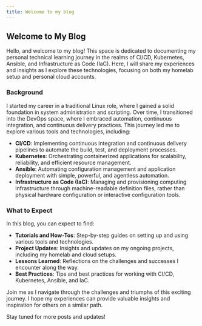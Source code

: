 ```yaml
---
title: Welcome to my blog
---
```


## Welcome to My Blog

Hello, and welcome to my blog! This space is dedicated to documenting my personal technical learning journey in the realms of CI/CD, Kubernetes, Ansible, and Infrastructure as Code (IaC). Here, I will share my experiences and insights as I explore these technologies, focusing on both my homelab setup and personal cloud accounts.

### Background

I started my career in a traditional Linux role, where I gained a solid foundation in system administration and scripting. Over time, I transitioned into the DevOps space, where I embraced automation, continuous integration, and continuous delivery practices. This journey led me to explore various tools and technologies, including:

- **CI/CD**: Implementing continuous integration and continuous delivery pipelines to automate the build, test, and deployment processes.
- **Kubernetes**: Orchestrating containerized applications for scalability, reliability, and efficient resource management.
- **Ansible**: Automating configuration management and application deployment with simple, powerful, and agentless automation.
- **Infrastructure as Code (IaC)**: Managing and provisioning computing infrastructure through machine-readable definition files, rather than physical hardware configuration or interactive configuration tools.

### What to Expect

In this blog, you can expect to find:

- **Tutorials and How-Tos**: Step-by-step guides on setting up and using various tools and technologies.
- **Project Updates**: Insights and updates on my ongoing projects, including my homelab and cloud setups.
- **Lessons Learned**: Reflections on the challenges and successes I encounter along the way.
- **Best Practices**: Tips and best practices for working with CI/CD, Kubernetes, Ansible, and IaC.

Join me as I navigate through the challenges and triumphs of this exciting journey. I hope my experiences can provide valuable insights and inspiration for others on a similar path.

Stay tuned for more posts and updates!

